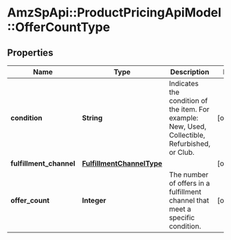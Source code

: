 # AmzSpApi::ProductPricingApiModel::OfferCountType

## Properties
Name | Type | Description | Notes
------------ | ------------- | ------------- | -------------
**condition** | **String** | Indicates the condition of the item. For example: New, Used, Collectible, Refurbished, or Club. | [optional] 
**fulfillment_channel** | [**FulfillmentChannelType**](FulfillmentChannelType.md) |  | [optional] 
**offer_count** | **Integer** | The number of offers in a fulfillment channel that meet a specific condition. | [optional] 

